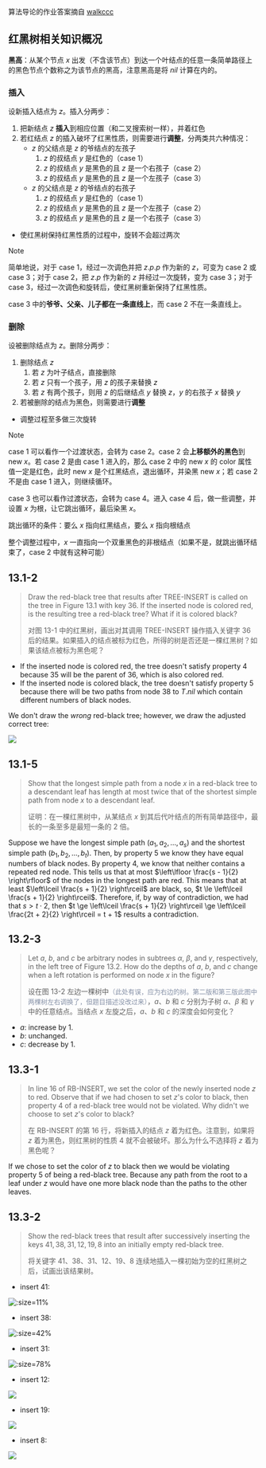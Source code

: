 算法导论的作业答案摘自 [walkccc](https://walkccc.github.io/CLRS/)

## 红黑树相关知识概况

**黑高**：从某个节点 $x$ 出发（不含该节点）到达一个叶结点的任意一条简单路径上的黑色节点个数称之为该节点的黑高，注意黑高是将 $nil$ 计算在内的。

### 插入

设新插入结点为 $z$。插入分两步：
1. 把新结点 $z$ **插入**到相应位置（和二叉搜索树一样），并着红色
2. 若红结点 $z$ 的插入破坏了红黑性质，则需要进行**调整**，分两类共六种情况：
   - $z$ 的父结点是 $z$ 的爷结点的左孩子
     1. $z$ 的叔结点 $y$ 是红色的（case 1）
     2. $z$ 的叔结点 $y$ 是黑色的且 $z$ 是一个右孩子（case 2）
     3. $z$ 的叔结点 $y$ 是黑色的且 $z$ 是一个左孩子（case 3）
   - $z$ 的父结点是 $z$ 的爷结点的右孩子
     1. $z$ 的叔结点 $y$ 是红色的（case 1）
     2. $z$ 的叔结点 $y$ 是黑色的且 $z$ 是一个左孩子（case 2）
     3. $z$ 的叔结点 $y$ 是黑色的且 $z$ 是一个右孩子（case 3）

- 使红黑树保持红黑性质的过程中，旋转不会超过两次

> [!NOTE]
> 简单地说，对于 case 1，经过一次调色并把 $z.p.p$ 作为新的 $z$，可变为 case 2 或 case 3；对于 case 2，把 $z.p$ 作为新的 $z$ 并经过一次旋转，变为 case 3；对于 case 3，经过一次调色和旋转后，使红黑树重新保持了红黑性质。
>
> case 3 中的**爷爷、父亲、儿子都在一条直线上**，而 case 2 不在一条直线上。

### 删除

设被删除结点为 $z$。删除分两步：
1. 删除结点 $z$
   1. 若 $z$ 为叶子结点，直接删除
   2. 若 $z$ 只有一个孩子，用 $z$ 的孩子来替换 $z$
   3. 若 $z$ 有两个孩子，则用 $z$ 的后继结点 $y$ 替换 $z$，$y$ 的右孩子 $x$ 替换 $y$
2. 若被删除的结点为黑色，则需要进行**调整**

- 调整过程至多做三次旋转

> [!NOTE]
> case 1 可以看作一个过渡状态，会转为 case 2。case 2 会**上移额外的黑色**到 new $x$。若 case 2 是由 case 1 进入的，那么 case 2 中的 new $x$ 的 color 属性值一定是红色，此时 new $x$ 是个红黑结点，退出循环，并染黑 new $x$；若 case 2 不是由 case 1 进入，则继续循环。
>
> case 3 也可以看作过渡状态，会转为 case 4。进入 case 4 后，做一些调整，并设置 $x$ 为根，让它跳出循环，最后染黑 $x$。
>
> 跳出循环的条件：要么 $x$ 指向红黑结点，要么 $x$ 指向根结点
>
> 整个调整过程中，$x$ 一直指向一个双重黑色的非根结点（如果不是，就跳出循环结束了，case 2 中就有这种可能）

## 13.1-2

> Draw the red-black tree that results after $\text{TREE-INSERT}$ is called on the tree in Figure 13.1 with key $36$. If the inserted node is colored red, is the resulting tree a red-black tree? What if it is colored black?
>
> 对图 13-1 中的红黑树，画出对其调用 $\text{TREE-INSERT}$ 操作插入关键字 $36$ 后的结果。如果插入的结点被标为红色，所得的树是否还是一棵红黑树？如果该结点被标为黑色呢？ 


- If the inserted node is colored red, the tree doesn't satisfy property 4 because $35$ will be the parent of $36$, which is also colored red.
- If the inserted node is colored black, the tree doesn't satisfy property 5 because there will be two paths from node $38$ to $T.nil$ which contain different numbers of black nodes.

We don't draw the _wrong_ red-black tree; however, we draw the adjusted correct tree:

![](_images/13.1-2-1.png)

## 13.1-5

> Show that the longest simple path from a node $x$ in a red-black tree to a descendant leaf has length at most twice that of the shortest simple path from node $x$ to a descendant leaf.
>
> 证明：在一棵红黑树中，从某结点 $x$ 到其后代叶结点的所有简单路径中，最长的一条至多是最短一条的 2 倍。


Suppose we have the longest simple path $(a_1, a_2, \dots, a_s)$ and the shortest simple path $(b_1, b_2, \dots, b_t)$. Then, by property 5 we know they have equal numbers of black nodes. By property 4, we know that neither contains a repeated red node. This tells us that at most $\left\lfloor \frac{s - 1}{2} \right\rfloor$ of the nodes in the longest path are red. This means that at least $\left\lceil \frac{s + 1}{2} \right\rceil$ are black, so, $t \le \left\lceil \frac{s + 1}{2} \right\rceil$. Therefore, if, by way of contradiction, we had that $s > t \cdot 2$, then $t \ge \left\lceil \frac{s + 1}{2} \right\rceil \ge \left\lceil \frac{2t + 2}{2} \right\rceil = t + 1$ results a contradiction.

## 13.2-3

> Let $a$, $b$, and $c$ be arbitrary nodes in subtrees $\alpha$, $\beta$, and $\gamma$, respectively, in the left tree of Figure 13.2. How do the depths of $a$, $b$, and $c$ change when a left rotation is performed on node $x$ in the figure?
>
> 设在图 13-2 左边一棵树中<span style="font-size: 13px;font-weight: 400;color: #8590a6;">（此处有误，应为右边的树。第二版和第三版此图中两棵树左右调换了，但题目描述没改过来）</span>，$a$、$b$ 和 $c$ 分别为子树 $\alpha$、$\beta$ 和 $\gamma$ 中的任意结点。当结点 $x$ 左旋之后，$a$、$b$ 和 $c$ 的深度会如何变化？


- $a$: increase by $1$.
- $b$: unchanged.
- $c$: decrease by $1$.

## 13.3-1

> In line 16 of $\text{RB-INSERT}$, we set the color of the newly inserted node $z$ to red. Observe that if we had chosen to set $z$'s color to black, then property 4 of a red-black tree would not be violated. Why didn't we choose to set $z$'s color to black?
>
> 在 $\text{RB-INSERT}$ 的第 16 行，将新插入的结点 $z$ 着为红色。注意到，如果将 $z$ 着为黑色，则红黑树的性质 4 就不会被破坏。那么为什么不选择将 $z$ 着为黑色呢？


If we chose to set the color of $z$ to black then we would be violating property 5 of being a red-black tree. Because any path from the root to a leaf under $z$ would have one more black node than the paths to the other leaves.

## 13.3-2

> Show the red-black trees that result after successively inserting the keys $41, 38, 31, 12, 19, 8$ into an initially empty red-black tree.
>
> 将关键字 $41、38、31、12、19、8$ 连续地插入一棵初始为空的红黑树之后，试画出该结果树。

- insert $41$:

![](_images/13.3-2-1.png ':size=11%')

- insert $38$:

![](_images/13.3-2-2.png ':size=42%')

- insert $31$:

![](_images/13.3-2-3.png ':size=78%')

- insert $12$:

![](_images/13.3-2-4.png)

- insert $19$:

![](_images/13.3-2-5.png)

- insert $8$:

![](_images/13.3-2-6.png)
